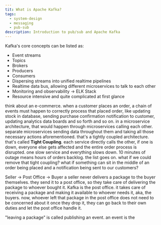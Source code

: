 ```yaml
---
tit: What is Apache Kafka?
tags:
  - system-design
  - messaging
  - pub-sub
description: Introduction to pub/sub and Apache Kafka
---
```

Kafka's core concepts can be listed as:
- Event streams
- Topics
- Brokers
- Producers
- Consumers
- Dispersing streams into unified realtime pipelines
- Realtime data bus, allowing different microservices to talk to each other
- Monitoring and observability -> ELK Stack
- Resource intensive and quite complicated at first glance

think about an e-commerce. when a customer places an order, a chain of events must happen to correctly process that placed order, like updating stock in database, sending purchase confirmation notification to customer, updating analytics data boards and so forth and so on.
in a microservice architecture, that would happen through microservices calling each other. separate microservices sending data throughout them and taking all those necessary actions aforementioned. that's a tightly coupled architecture.
that's called **Tight Coupling**. each service directly calls the other, if one is down, everyone else gets affected and the entire order process is disrupted. one slow service and everything slows down. 10 minutes of outage means hours of orders backlog. the list goes on.
what if we could remove that tight coupling? what if something can sit in the middle of an order being placed and a notification being sent to our customers?

Seller -> Post Office -> Buyer
a seller never delivers a package to the buyer themselves. they send it to a post office, so they take care of delivering the package to whoever bought it. Kafka is the post office.
it takes care of receiving a package and making it available to whoever needs it, aka, the buyers. now, whoever left that package in the post office does not need to be concerned about it once they drop it, they can go back to their own duties and let the post office handle it.

"leaving a package" is called publishing an event. an event is the 